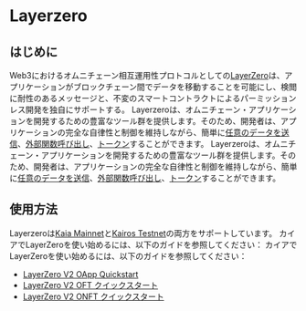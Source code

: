 # Layerzero

## はじめに<a id="introduction"></a>

Web3におけるオムニチェーン相互運用性プロトコルとしての[LayerZero](https://docs.layerzero.network/v2)は、アプリケーションがブロックチェーン間でデータを移動することを可能にし、検閲に耐性のあるメッセージと、不変のスマートコントラクトによるパーミッションレス開発を独自にサポートする。 Layerzeroは、オムニチェーン・アプリケーションを開発するための豊富なツール群を提供します。そのため、開発者は、アプリケーションの完全な自律性と制御を維持しながら、簡単に[任意のデータを送信](https://docs.layerzero.network/v2/home/protocol/contract-standards#oapp)、[外部関数呼び出し](https://docs.layerzero.network/v2/developers/evm/oapp/message-design-patterns)、[トークン](https://docs.layerzero.network/v2/home/protocol/contract-standards#oft)することができます。 Layerzeroは、オムニチェーン・アプリケーションを開発するための豊富なツール群を提供します。そのため、開発者は、アプリケーションの完全な自律性と制御を維持しながら、簡単に[任意のデータを送信](https://docs.layerzero.network/v2/home/protocol/contract-standards#oapp)、[外部関数呼び出し](https://docs.layerzero.network/v2/developers/evm/oapp/message-design-patterns)、[トークン](https://docs.layerzero.network/v2/home/protocol/contract-standards#oft)することができます。

## 使用方法<a id="usage"></a>

Layerzeroは[Kaia Mainnet](https://docs.layerzero.network/v2/developers/evm/technical-reference/deployed-contracts#klaytn)と[Kairos Testnet](https://docs.layerzero.network/v2/developers/evm/technical-reference/deployed-contracts#klaytn-baobab)の両方をサポートしています。 カイアでLayerZeroを使い始めるには、以下のガイドを参照してください： カイアでLayerZeroを使い始めるには、以下のガイドを参照してください：

- [LayerZero V2 OApp Quickstart](https://docs.layerzero.network/v2/developers/evm/oapp/overview)
- [LayerZero V2 OFT クイックスタート](https://docs.layerzero.network/v2/developers/evm/oft/quickstart)
- [LayerZero V2 ONFT クイックスタート](https://docs.layerzero.network/v2/developers/evm/onft/quickstart)